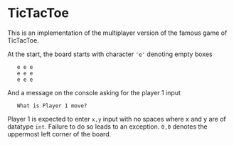 # TicTacToe
This is an implementation of the multiplayer version of the famous game of TicTacToe. 

At the start, the board starts with character ```'e'``` denoting empty boxes
```
   e e e
   e e e
   e e e
```
And a message on the console asking for the player 1 input

```
   What is Player 1 move?
```
Player 1 is expected to enter ```x,y``` input with no spaces where x and y are of datatype ```int```. Failure to do so leads to an exception. 
```0,0``` denotes the uppermost left corner of the board.

   
